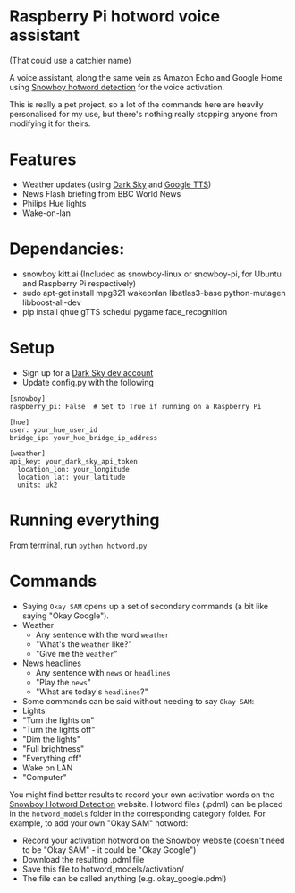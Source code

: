 # Raspberry Pi hotword voice assistant
(That could use a catchier name)

A voice assistant, along the same vein as Amazon Echo and Google Home using
[Snowboy hotword detection](https://snowboy.kitt.ai/) for the voice activation.

This is really a pet project, so a lot of the commands here are heavily 
personalised for my use, but there's nothing really stopping anyone from modifying
it for theirs.


# Features
- Weather updates (using [Dark Sky](https://darksky.net/dev/) and 
[Google TTS](https://pypi.python.org/pypi/gTTS))
- News Flash briefing from BBC World News
- Philips Hue lights
- Wake-on-lan


# Dependancies:
- snowboy kitt.ai (Included as snowboy-linux or snowboy-pi, for Ubuntu and 
Raspberry Pi respectively)
- sudo apt-get install mpg321 wakeonlan libatlas3-base python-mutagen libboost-all-dev
- pip install qhue gTTS schedul pygame face_recognition

# Setup
- Sign up for a [Dark Sky dev account](https://darksky.net/dev/)
- Update config.py with the following

```
[snowboy]
raspberry_pi: False  # Set to True if running on a Raspberry Pi

[hue]
user: your_hue_user_id
bridge_ip: your_hue_bridge_ip_address

[weather]
api_key: your_dark_sky_api_token
  location_lon: your_longitude
  location_lat: your_latitude
  units: uk2
  ```

# Running everything
From terminal, run `python hotword.py`

# Commands
- Saying `Okay SAM` opens up a set of secondary commands (a bit like saying "Okay Google").
 - Weather
   - Any sentence with  the word `weather`
   - "What's the `weather` like?"
   - "Give me the `weather`"
- News headlines
  - Any sentence with `news` or `headlines`
  - "Play the `news`"
  - "What are today's `headlines`?"
- Some commands can be said without needing to say `Okay SAM`:
 - Lights
  - "Turn the lights on"
  - "Turn the lights off"
  - "Dim the lights"
  - "Full brightness"
  - "Everything off"
 - Wake on LAN
  - "Computer"

You might find better results to record your own activation words on the [Snowboy Hotword Detection](https://snowboy.kitt.ai) website.  Hotword files (.pdml) can be placed in the `hotword_models` folder in the corresponding category folder.  For example, to add your own "Okay SAM" hotword:
- Record your activation hotword on the Snowboy website (doesn't need to be "Okay SAM" - it could be "Okay Google")
- Download the resulting .pdml file
- Save this file to hotword_models/activation/
- The file can be called anything (e.g. okay_google.pdml)